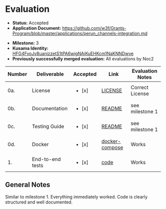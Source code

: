 # Evaluation

- **Status:** Accepted
- **Application Document:** https://github.com/w3f/Grants-Program/blob/master/applications/perun_channels-integration.md
* **Milestone:** 3
* **Kusama Identity:** [HFG4FvoJv8uanizzetS1tPA6wigNAiKuEHKcm1NaKNNDwve](https://polkascan.io/pre/kusama/account/HFG4FvoJv8uanizzetS1tPA6wigNAiKuEHKcm1NaKNNDwve)
* **Previously successfully merged evaluation:** All evaluations by Noc2

| Number | Deliverable | Accepted | Link | Evaluation Notes |
| ------ | ----------- | -------- | ---- |----------------- |
| 0a. | License | <ul><li>[x] </li></ul> | [LICENSE](https://github.com/perun-network/perun-polkadot-backend/blob/main/LICENSE) | Correct License |
| 0b. | Documentation | <ul><li>[x] </li></ul> | [README](https://github.com/perun-network/perun-polkadot-backend/blob/main/README.md) | see milestone 1 |
| 0c. | Testing Guide | <ul><li>[x] </li></ul> | [README](https://github.com/perun-network/perun-polkadot-backend/blob/main/README.md) | see milestone 1 |
| 0d. | Docker | <ul><li>[x] </li></ul> | [docker-compose](https://github.com/perun-network/perun-polkadot-backend/blob/main/docker-compose.yml) | Works  |
| 1. | End-to-end tests | <ul><li>[x] </li></ul> | [code](https://github.com/perun-network/perun-polkadot-backend/tree/main/client) | Works |

## General Notes

Similar to milestone 1. Everything immediately worked. Code is clearly structured and well documented. 